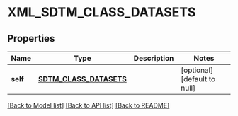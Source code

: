 # XML_SDTM_CLASS_DATASETS

## Properties
Name | Type | Description | Notes
------------ | ------------- | ------------- | -------------
**self** | [**SDTM_CLASS_DATASETS**](SdtmClassDatasets.md) |  | [optional] [default to null]

[[Back to Model list]](../README.md#documentation-for-models) [[Back to API list]](../README.md#documentation-for-api-endpoints) [[Back to README]](../README.md)


